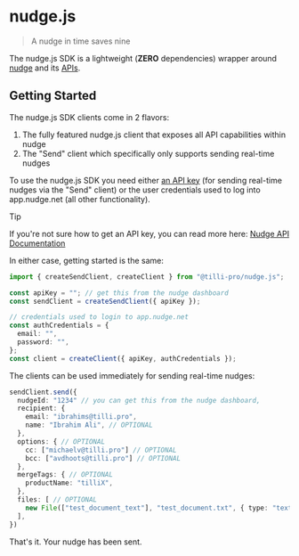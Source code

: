# nudge.js
> A nudge in time saves nine

The nudge.js SDK is a lightweight (**ZERO** dependencies) wrapper around [nudge](http://nudge.pro/) and its [APIs](https://app.nudge.net/api/swagger/index.html#/).

## Getting Started

The nudge.js SDK clients come in 2 flavors:

1) The fully featured nudge.js client that exposes all API capabilities within nudge
2) The "Send" client which specifically only supports sending real-time nudges

To use the nudge.js SDK you need either [an API key](https://help.nudge.net/article/38-nudge-api-documentation) (for sending real-time nudges via the "Send" client) or the user credentials used to log into app.nudge.net (all other functionality).

> [!TIP]
> If you're not sure how to get an API key, you can read more here: [Nudge API Documentation](https://help.nudge.net/article/38-nudge-api-documentation)

In either case, getting started is the same:

```ts
import { createSendClient, createClient } from "@tilli-pro/nudge.js";

const apiKey = ""; // get this from the nudge dashboard
const sendClient = createSendClient({ apiKey });

// credentials used to login to app.nudge.net
const authCredentials = {
  email: "",
  password: "",
};
const client = createClient({ apiKey, authCredentials });
```

The clients can be used immediately for sending real-time nudges:

```ts
sendClient.send({
  nudgeId: "1234" // you can get this from the nudge dashboard,
  recipient: {
    email: "ibrahims@tilli.pro",
    name: "Ibrahim Ali", // OPTIONAL
  },
  options: { // OPTIONAL
    cc: ["michaelv@tilli.pro"] // OPTIONAL
    bcc: ["avdhoots@tilli.pro"] // OPTIONAL
  },
  mergeTags: { // OPTIONAL
    productName: "tilliX",
  },
  files: [ // OPTIONAL
    new File(["test_document_text"], "test_document.txt", { type: "text/plain" }),
  ],
})
```

That's it. Your nudge has been sent.